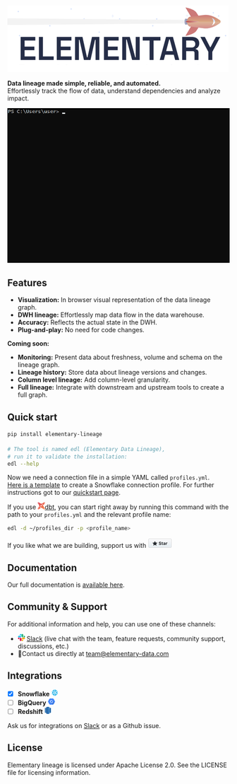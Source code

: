 ![](static/headline-git.png)

**Data lineage made simple, reliable, and automated.**  
Effortlessly track the flow of data, understand dependencies and analyze impact.

![](static/Demo_elementary.gif)


## Features

* **Visualization:** In browser visual representation of the data lineage graph. 
* **DWH lineage:** Effortlessly map data flow in the data warehouse. 
* **Accuracy:** Reflects the actual state in the DWH.
* **Plug-and-play:** No need for code changes.

**Coming soon:**

* **Monitoring:** Present data about freshness, volume and schema on the lineage graph.
* **Lineage history:** Store data about lineage versions and changes.
* **Column level lineage:** Add column-level granularity.
* **Full lineage:** Integrate with downstream and upstream tools to create a full graph.

## Quick start

```bash
pip install elementary-lineage

# The tool is named edl (Elementary Data Lineage),
# run it to validate the installation:
edl --help
```

Now we need a connection file in a simple YAML called `profiles.yml`.   
[Here is a template](static/profile.yml) to create a Snowflake connection profile.
For further instructions got to our [quickstart page](https://docs.elementary-data.com/quickstart#requirements). 

If you use ![](static/dbt-16.png)[dbt](https://www.getdbt.com/), you can start right away by running this command with the path to your `profiles.yml` and the relevant profile name:

```bash
edl -d ~/profiles_dir -p <profile_name>
```

If you like what we are building, support us with [![](static/star.png)](https://github.com/oravi/lineage/stargazers)

## Documentation

Our full documentation is [available here](https://docs.elementary-data.com/).

## Community & Support

For additional information and help, you can use one of these channels:

* ![](static/slack-16.png) [Slack](https://join.slack.com/t/elementary-community/shared_invite/zt-uehfrq2f-zXeVTtXrjYRbdE_V6xq4Rg) \(live chat with the team, feature requests, community support, discussions, etc.\)
* 📧Contact us directly at [team@elementary-data.com](mailto:team@elementary-data.com)

## **Integrations**

* [x] **Snowflake** ![](static/snowflake-16.png)
* [ ] **BigQuery**  ![](static/bigquery-16.png) 
* [ ] **Redshift**  ![](static/redshift-16.png) 

Ask us for integrations on [Slack](https://join.slack.com/t/elementary-community/shared_invite/zt-uehfrq2f-zXeVTtXrjYRbdE_V6xq4Rg) or as a Github issue.

## **License**

Elementary lineage is licensed under Apache License 2.0. See the LICENSE file for licensing information.
